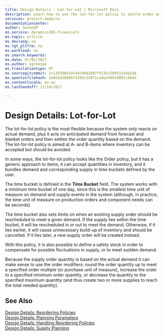 ```yaml
---
title: Design Details - Lot-for-Lot | Microsoft Docs
description: Learn how to use the lot-for-lot policy to settle order quantity based on demand.
services: project-madeira
documentationcenter: 
author: SorenGP
ms.service: dynamics365-financials
ms.topic: article
ms.devlang: na
ms.tgt_pltfrm: na
ms.workload: na
ms.search.keywords: 
ms.date: 07/01/2017
ms.author: sgroespe
ms.translationtype: HT
ms.sourcegitcommit: 2c13559bb3dc44cdb61697f5135c5b931e34d2a8
ms.openlocfilehash: 2e0d1d18685f3395c31071ca9a2495c0091c564d
ms.contentlocale: en-au
ms.lasthandoff: 12/14/2017

---
```

# <a name="design-details-lot-for-lot"></a>Design Details: Lot-for-Lot
The lot-for-lot policy is the most flexible because the system only reacts on actual demand, plus it acts on anticipated demand from forecast and blanket orders and then settles the order quantity based on the demand. The lot-for-lot policy is aimed at A- and B-items where inventory can be accepted but should be avoided.  
  
In some ways, the lot-for-lot policy looks like the Order policy, but it has a generic approach to items; it can accept quantities in inventory, and it bundles demand and corresponding supply in time buckets defined by the user.  
  
The time bucket is defined in the **Time Bucket** field. The system works with a minimum time bucket of one day, since this is the smallest time unit of measure on demand and supply events in the system (although, in practice, the time unit of measure on production orders and component needs can be seconds).  
  
The time bucket also sets limits on when an existing supply order should be rescheduled to meet a given demand. If the supply lies within the time bucket, it will be rescheduled in or out to meet the demand. Otherwise, if it lies earlier, it will cause unnecessary build-up of inventory and should be cancelled. If it lies later, a new supply order will be created instead.  
  
With this policy, it is also possible to define a safety stock in order to compensate for possible fluctuations in supply, or to meet sudden demand.  
  
Because the supply order quantity is based on the actual demand it can make sense to use the order modifiers: round the order quantity up to meet a specified order multiple (or purchase unit of measure), increase the order to a specified minimum order quantity, or decrease the quantity to the specified maximum quantity (and thus create two or more supplies to reach the total needed quantity).  
  
## <a name="see-also"></a>See Also  
[Design Details: Reordering Policies](design-details-reordering-policies.md)   
[Design Details: Planning Parameters](design-details-planning-parameters.md)   
[Design Details: Handling Reordering Policies](design-details-handling-reordering-policies.md)   
[Design Details: Supply Planning](design-details-supply-planning.md)
